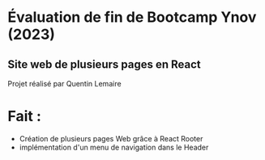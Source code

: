 # Évaluation de fin de Bootcamp Ynov (2023)
## Site web de plusieurs pages en React
Projet réalisé par Quentin Lemaire

# Fait :
- Création de plusieurs pages Web grâce à React Rooter
- implémentation d'un menu de navigation dans le Header